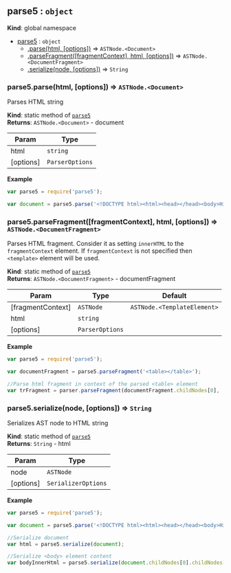 <a name="parse5"></a>
## parse5 : <code>object</code>
**Kind**: global namespace  

* [parse5](#parse5) : <code>object</code>
  * [.parse(html, [options])](#parse5.parse) ⇒ <code>ASTNode.&lt;Document&gt;</code>
  * [.parseFragment([fragmentContext], html, [options])](#parse5.parseFragment) ⇒ <code>ASTNode.&lt;DocumentFragment&gt;</code>
  * [.serialize(node, [options])](#parse5.serialize) ⇒ <code>String</code>

<a name="parse5.parse"></a>
### parse5.parse(html, [options]) ⇒ <code>ASTNode.&lt;Document&gt;</code>
Parses HTML string

**Kind**: static method of <code>[parse5](#parse5)</code>  
**Returns**: <code>ASTNode.&lt;Document&gt;</code> - document  

| Param | Type |
| --- | --- |
| html | <code>string</code> | 
| [options] | <code>ParserOptions</code> | 

**Example**  
```js
var parse5 = require('parse5');

var document = parse5.parse('<!DOCTYPE html><html><head></head><body>Hi there!</body></html>');
```
<a name="parse5.parseFragment"></a>
### parse5.parseFragment([fragmentContext], html, [options]) ⇒ <code>ASTNode.&lt;DocumentFragment&gt;</code>
Parses HTML fragment. Consider it as setting `innerHTML` to the `fragmentContext` element.
If `fragmentContext` is not specified then `<template>` element will be used.

**Kind**: static method of <code>[parse5](#parse5)</code>  
**Returns**: <code>ASTNode.&lt;DocumentFragment&gt;</code> - documentFragment  

| Param | Type | Default |
| --- | --- | --- |
| [fragmentContext] | <code>ASTNode</code> | <code>ASTNode.&lt;TemplateElement&gt;</code> | 
| html | <code>string</code> |  | 
| [options] | <code>ParserOptions</code> |  | 

**Example**  
```js
var parse5 = require('parse5');

var documentFragment = parse5.parseFragment('<table></table>');

//Parse html fragment in context of the parsed <table> element
var trFragment = parser.parseFragment(documentFragment.childNodes[0], '<tr><td>Shake it, baby</td></tr>');
```
<a name="parse5.serialize"></a>
### parse5.serialize(node, [options]) ⇒ <code>String</code>
Serializes AST node to HTML string

**Kind**: static method of <code>[parse5](#parse5)</code>  
**Returns**: <code>String</code> - html  

| Param | Type |
| --- | --- |
| node | <code>ASTNode</code> | 
| [options] | <code>SerializerOptions</code> | 

**Example**  
```js
var parse5 = require('parse5');

var document = parse5.parse('<!DOCTYPE html><html><head></head><body>Hi there!</body></html>');

//Serialize document
var html = parse5.serialize(document);

//Serialize <body> element content
var bodyInnerHtml = parse5.serialize(document.childNodes[0].childNodes[1]);
```
